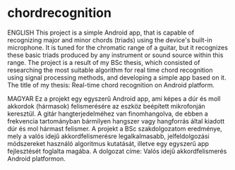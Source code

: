 # chordrecognition
ENGLISH
This project is a simple Android app, that is capable of recognizing major and minor chords (triads) using the device's built-in microphone. 
It is tuned for the chromatic range of a guitar, but it recognizes these basic triads produced by any instrument or sound source within this range. The project is a result of my BSc thesis, which consisted of researching the most suitable algorithm for real time chord recognition using signal processing methods, and developing a simple app based on it. The title of my thesis: Real-time chord recognition on Android platform.

MAGYAR
Ez a projekt egy egyszerű Android app, ami képes a dúr és moll akkordok (hármasok) felismerésére az eszköz beépített mikrofonján keresztül.
A gitár hangterjedelméhez van finomhangolva, de ebben a frekvencia tartományban bármilyen hangszer vagy hangforrás által kiadott dúr és mol hármast felismer. A projekt a BSc szakdolgozatom eredménye, mely a valós idejű akkordfelismerésre legalkalmasabb, jelfeldolgozási módszereket használó algoritmus kutatását, illetve egy egyszerű app fejlesztését foglalta magába. A dolgozat címe: Valós idejű akkordfelismerés Android platformon.
